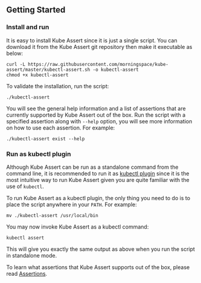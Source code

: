## Getting Started

### Install and run

It is easy to install Kube Assert since it is just a single script. You can download it from the Kube Assert git repository then make it executable as below:
```shell
curl -L https://raw.githubusercontent.com/morningspace/kube-assert/master/kubectl-assert.sh -o kubectl-assert
chmod +x kubectl-assert
```

To validate the installation, run the script:
```shell
./kubectl-assert
```

You will see the general help information and a list of assertions that are currently supported by Kube Assert out of the box. Run the script with a specified assertion along with `--help` option, you will see more information on how to use each assertion. For example:
```shell
./kubectl-assert exist --help
```

### Run as kubectl plugin

Although Kube Assert can be run as a standalone command from the command line, it is recommended to run it as [kubectl plugin](https://kubernetes.io/docs/tasks/extend-kubectl/kubectl-plugins/) since it is the most intuitive way to run Kube Assert given you are quite familiar with the use of `kubectl`.

To run Kube Assert as a kubectl plugin, the only thing you need to do is to place the script anywhere in your `PATH`. For example:
```shell
mv ./kubectl-assert /usr/local/bin
```

You may now invoke Kube Assert as a kubectl command:
```shell
kubectl assert
```

This will give you exactly the same output as above when you run the script in standalone mode.

To learn what assertions that Kube Assert supports out of the box, please read [Assertions](assertions.md).
